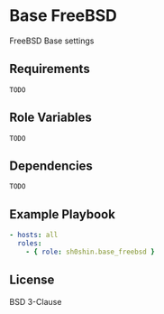 # Base FreeBSD
FreeBSD Base settings

## Requirements
`TODO`

## Role Variables
`TODO`

## Dependencies
`TODO`


## Example Playbook
```yaml
- hosts: all
  roles:
    - { role: sh0shin.base_freebsd }
```

## License
BSD 3-Clause
